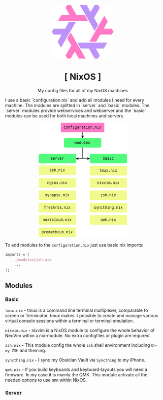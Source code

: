 <p align="center"><img src="/img/logo.png" width="200"></p>
<h1 align="center">[ NixOS ]</h1>
<p align="center">My config files for all of my NixOS machines</p>

<p>I use a basic `configuration.nix` and add all modules I need for every machine. The modules are splitted in `server` and `basic` modules. The `server` modules provide webservices and webserver and the `basic` modules can be used for both local machines and servers.</p>

<p align="center"><img src="/img/dia.png"></p>

To add modules to the `configuration.nix` just use basic nix imports:

```nix
imports = [
    ./modules/zsh.nix
    ...
];
```

## Modules

### Basic
`tmux.nix` - tmux is a command line terminal multiplexer, comparable to screen or Terminator. tmux makes it possible to create and manage various virtual console sessions within a terminal or terminal emulation.

`nixvim.nix` - nixvim is a NixOS module to configure the whole behavior of NeoVim within a nix-module. No extra configfiles or plugin are required. 

`zsh.nix` - This module config the whole `zsh` shell environment including `Oh-my-ZSH` and theming. 

`syncthing.nix` - I sync my Obsidian Vault via `Syncthing` to my iPhone. 

`qmk.nix` - If you build keyboards and keyboard-layouts you will need a firmware. In my case it is mainly the QMK. This module activate all the needed options to use `QMK` within NixOS.

### Server
